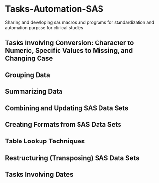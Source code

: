 # Tasks-Automation-SAS
Sharing and developing sas macros and programs for standardization and automation purpose for clinical studies

## Tasks Involving Conversion: Character to Numeric, Specific Values to Missing, and Changing Case

## Grouping Data

## Summarizing Data

## Combining and Updating SAS Data Sets 

## Creating Formats from SAS Data Sets

## Table Lookup Techniques

## Restructuring (Transposing) SAS Data Sets

## Tasks Involving Dates
